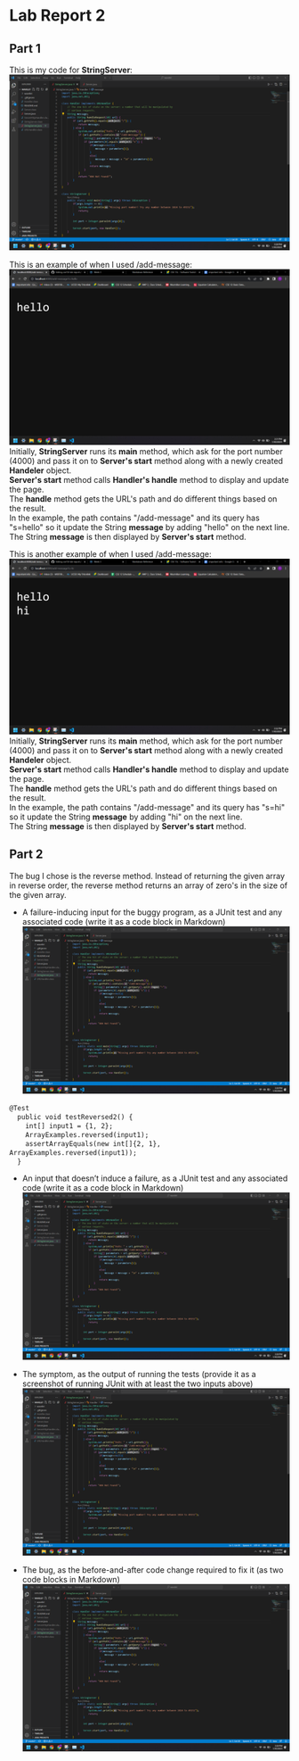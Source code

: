 # Lab Report 2     

## Part 1         
This is my code for **StringServer**:             
![Image](cse15L_labReport2_part1code.png)             
        
This is an example of when I used /add-message:               
![Image](cse15L_labReport2_part1example1.png)               
Initially, **StringServer** runs its **main** method, which ask for the port number (4000) and pass it on to **Server's start** method along with a newly created **Handeler** object.   
**Server's start** method calls **Handler's handle** method to display and update the page.      
The **handle** method gets the URL's path and do different things based on the result.       
In the example, the path contains "/add-message" and its query has "s=hello" so it update the String **message** by adding "hello" on the next line.      
The String **message** is then displayed by **Server's start** method.      

             
This is another example of when I used /add-message:               
![Image](cse15L_labReport2_part1example2.png)                 
Initially, **StringServer** runs its **main** method, which ask for the port number (4000) and pass it on to **Server's start** method along with a newly created **Handeler** object.   
**Server's start** method calls **Handler's handle** method to display and update the page.      
The **handle** method gets the URL's path and do different things based on the result.       
In the example, the path contains "/add-message" and its query has "s=hi" so it update the String **message** by adding "hi" on the next line.      
The String **message** is then displayed by **Server's start** method.       
                         
                         
## Part 2       
The bug I chose is the reverse method. Instead of returning the given array in reverse order, the reverse method returns an array of zero's in the size of the given array.             
* A failure-inducing input for the buggy program, as a JUnit test and any associated code (write it as a code block in Markdown)          
![Image](cse15L_labReport2_part1code.png)  
```
@Test
  public void testReversed2() {
    int[] input1 = {1, 2};
    ArrayExamples.reversed(input1);
    assertArrayEquals(new int[]{2, 1}, ArrayExamples.reversed(input1));
  }
```
                
* An input that doesn’t induce a failure, as a JUnit test and any associated code (write it as a code block in Markdown)          
![Image](cse15L_labReport2_part1code.png)  
                   
* The symptom, as the output of running the tests (provide it as a screenshot of running JUnit with at least the two inputs above)          
![Image](cse15L_labReport2_part1code.png)           
          
* The bug, as the before-and-after code change required to fix it (as two code blocks in Markdown)           
![Image](cse15L_labReport2_part1code.png)             
